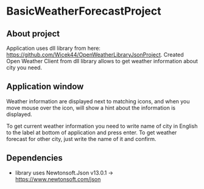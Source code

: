# BasicWeatherForecastProject



## About project

Application uses dll library from here: https://github.com/Wicek44/OpenWeatherLibraryJsonProject. Created Open Weather Client from dll library allows to get weather information about city you need. 

## Application window

Weather information are displayed next to matching icons, and when you move mouse over the icon, will show a hint about the information is displayed.

To get current weather information you need to write name of city in English to the label at bottom of application and press enter. 
To get weather forecast for other city, just write the name of it and confirm. 


## Dependencies
- library uses Newtonsoft.Json v13.0.1 -> https://www.newtonsoft.com/json 
